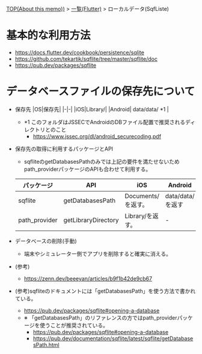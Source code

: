 [TOP(About this memo))](../README.md) > [一覧(Flutter)](./README.md) > ローカルデータ(SqfListe)


# 基本的な利用方法
* https://docs.flutter.dev/cookbook/persistence/sqlite
* https://github.com/tekartik/sqflite/tree/master/sqflite/doc
* https://pub.dev/packages/sqflite


# データベースファイルの保存先について
* 保存先
    |OS|保存先|
    |-|-|
    |iOS|Library/| 
    |Android| data/data/ *1  | 
    * *1 このフォルダはJSSECでAndroidのDBファイル配置で推奨されるディレクトリとのこと
        * https://www.jssec.org/dl/android_securecoding.pdf

* 保存先の取得に利用するパッケージとAPI
    * sqfliteのgetDatabasesPathのみでは上記の要件を満たせないためpath_providerパッケージのAPIも合わせて利用する。  

    |パッケージ|API|iOS|Android|
    |-|-|-|-|
    |sqflite|getDatabasesPath|Documents/を返す。|data/data/を返す| 
    |path_provider|getLibraryDirectory|Library/を返す。|-| 

* データベースの削除(手動)
    * 端末やシミュレーター側でアプリを削除すると確実に消える。

* (参考)
    * https://zenn.dev/beeeyan/articles/b9f1b42de9cb67

* (参考)sqfliteのドキュメントには「getDatabasesPath」を使う方法で書かれている。
    * https://pub.dev/packages/sqflite#opening-a-database
    * ※ 「getDatabasesPath」のリファレンスの方ではpath_providerパッケージを使うことが推奨されている。
        * https://pub.dev/packages/sqflite#opening-a-database
        * https://pub.dev/documentation/sqflite/latest/sqflite/getDatabasesPath.html

